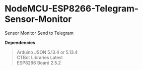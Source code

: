 # NodeMCU-ESP8266-Telegram-Sensor-Monitor
Sensor Monitor Send to Telegram

**Dependencies**
> Arduino JSON 5.13.4 or 5.13.4 <br>
> CTBot Libraries Latest <br>
> ESP8266 Board 2.5.2 <br>
